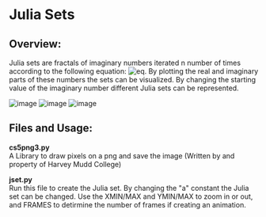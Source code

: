 # Julia Sets

## Overview:
Julia sets are fractals of imaginary numbers iterated n number of times according to the following equation: ![eq](https://latex.codecogs.com/gif.latex?f_{c}(z)=z^{2}&plus;c). By plotting the real and imaginary parts of these numbers the sets can be visualized. By changing the starting value of the imaginary number different Julia sets can be represented.

![image](https://github.com/harrismcc/Visualize_Julia_Sets/blob/master/Examples/(0.28%2B0.008j).png)
![image](https://github.com/harrismcc/Visualize_Julia_Sets/blob/master/Examples/0.28%2B0.008.png)
![image](https://github.com/harrismcc/Visualize_Julia_Sets/blob/master/Animation1/JuliaSetFour.gif)

## Files and Usage:

__cs5png3.py__	        
	A Library to draw pixels on a png and save the image (Written by and property of Harvey Mudd College)

__jset.py__	         
	Run this file to create the Julia set. By changing the "a" constant the Julia set can be changed. Use the XMIN/MAX and YMIN/MAX to zoom in or out, and FRAMES to detirmine the number of frames if creating an animation.

	
